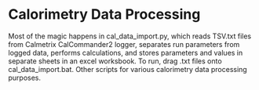 # Calorimetry Data Processing
Most of the magic happens in cal_data_import.py, which reads TSV.txt files from Calmetrix CalCommander2 logger, separates run parameters from logged data, performs calculations, and stores parameters and values in separate sheets in an excel worksbook. To run, drag .txt files onto cal_data_import.bat.
Other scripts for various calorimetry data processing purposes.
